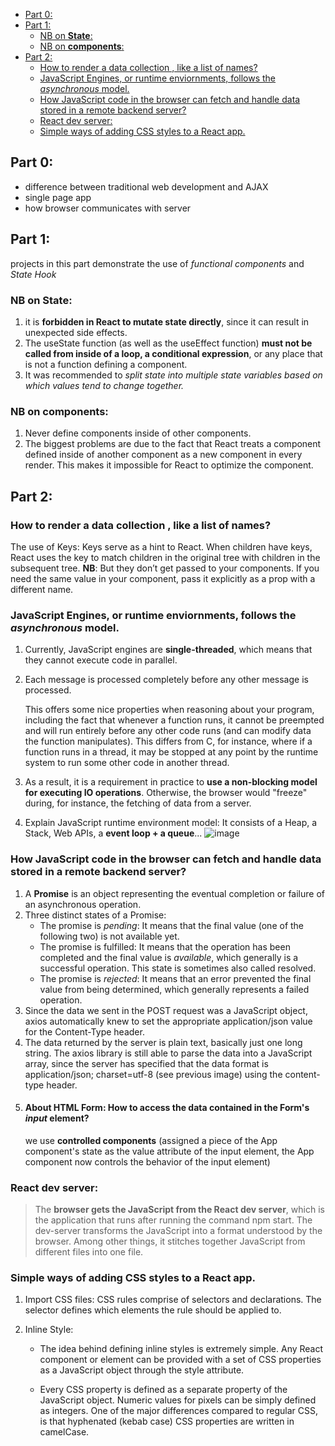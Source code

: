 - [Part 0:](#part-0)
- [Part 1:](#part-1)
  - [NB on **State**:](#nb-on-state)
  - [NB on **components**:](#nb-on-components)
- [Part 2:](#part-2)
  - [How to render a data collection , like a list of names?](#how-to-render-a-data-collection--like-a-list-of-names)
  - [JavaScript Engines, or runtime enviornments, follows the *asynchronous* model.](#javascript-engines-or-runtime-enviornments-follows-the-asynchronous-model)
  - [How JavaScript code in the browser can fetch and handle data stored in a remote backend server?](#how-javascript-code-in-the-browser-can-fetch-and-handle-data-stored-in-a-remote-backend-server)
  - [React dev server:](#react-dev-server)
  - [Simple ways of adding CSS styles to a React app.](#simple-ways-of-adding-css-styles-to-a-react-app)
## Part 0:
- difference between traditional web development and AJAX
- single page app
- how browser communicates with server

## Part 1:
projects in this part demonstrate the use of *functional components* and *State Hook*
### NB on **State**: 
  1. it is **forbidden in React to mutate state directly**, since it can result in unexpected side effects.
  2. The useState function (as well as the useEffect function) **must not be called from inside of a loop, a conditional expression**, or any place that is not a function defining a component.
  3. It was recommended to *split state into multiple state variables based on which values tend to change together.*
 ### NB on **components**:
   1. Never define components inside of other components.
   2. The biggest problems are due to the fact that React treats a component defined inside of another component as a new component in every render. This makes it impossible for React to optimize the component.
   
 
## Part 2:

### How to render a data collection , like a list of names?
  The use of Keys: Keys serve as a hint to React. When children have keys, React uses the key to match children in the original tree with children in the subsequent tree. **NB**: But they don’t get passed to your components. If you need the same value in your component, pass it explicitly as a prop with a different name. 
  
### JavaScript Engines, or runtime enviornments, follows the *asynchronous* model. 
  1. Currently, JavaScript engines are **single-threaded**, which means that they cannot execute code in parallel. 
  2. Each message is processed completely before any other message is processed.

      This offers some nice properties when reasoning about your program, including the fact that whenever a function runs, it cannot be preempted and will run entirely before any other code runs (and can modify data the function manipulates). This differs from C, for instance, where if a function runs in a thread, it may be stopped at any point by the runtime system to run some other code in another thread.
  
  3. As a result, it is a requirement in practice to **use a non-blocking model for executing IO operations**. Otherwise, the browser would "freeze" during, for instance, the fetching of data from a server.
  
  4. Explain JavaScript runtime environment model: It consists of a Heap, a Stack, Web APIs, a **event loop + a queue**...
  ![image](https://user-images.githubusercontent.com/108560114/179148904-e9678fc7-cbb9-48a2-b9d3-af66b99a422f.png)


### How JavaScript code in the browser can fetch and handle data stored in a remote backend server?
  1. A **Promise** is an object representing the eventual completion or failure of an asynchronous operation.
  2. Three distinct states of a Promise:
      - The promise is *pending*: It means that the final value (one of the following two) is not available yet.
      - The promise is fulfilled: It means that the operation has been completed and the final value is *available*, which generally is a successful operation. This state is sometimes also called resolved.
      - The promise is *rejected*: It means that an error prevented the final value from being determined, which generally represents a failed operation.
  3. Since the data we sent in the POST request was a JavaScript object, axios automatically knew to set the appropriate application/json value for the Content-Type header.
  4. The data returned by the server is plain text, basically just one long string. The axios library is still able to parse the data into a JavaScript array, since the server has specified that the data format is application/json; charset=utf-8 (see previous image) using the content-type header.
  5. ####  About HTML Form: How to access the data contained in the Form's *input* element?
       we use **controlled components**  (assigned a piece of the App component's state as the value attribute of the input element, the App component now controls the behavior of the input element)
  

### React dev server:
> The **browser gets the JavaScript from the React dev server**, which is the application that runs after running the command npm start. 
> The dev-server transforms the JavaScript into a format understood by the browser. Among other things, it stitches together JavaScript from different files into one file.
      
### Simple ways of adding CSS styles to a React app.
1. Import CSS files: CSS rules comprise of selectors and declarations. The selector defines which elements the rule should be applied to. 

2. Inline Style: 
      - The idea behind defining inline styles is extremely simple. Any React component or element can be provided with a set of CSS properties as a JavaScript object through the style attribute.

      - Every CSS property is defined as a separate property of the JavaScript object. Numeric values for pixels can be simply defined as integers. One of the major differences compared to regular CSS, is that hyphenated (kebab case) CSS properties are written in camelCase.
